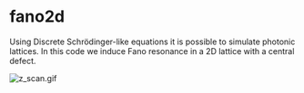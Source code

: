 # fano2d

Using Discrete Schrödinger-like equations it is possible to simulate photonic lattices. In this code we induce Fano resonance in a 2D lattice with a central defect.


![z_scan.gif](z_scan.gif)
